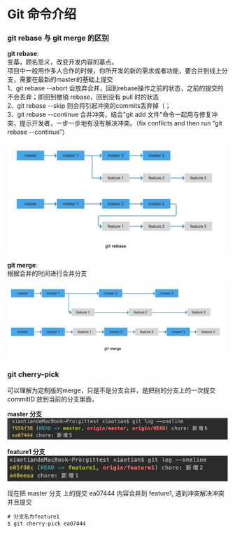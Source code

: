 # Git 命令介绍

### git rebase 与 git merge 的区别

**git rebase**:  
变基，顾名思义，改变开发内容的基点。  
项目中一般用作多人合作的时候，你所开发的新的需求或者功能，要合并到线上分支，需要在最新的master的基础上提交  
1、git rebase --abort 会放弃合并，回到rebase操作之前的状态，之前的提交的不会丢弃；即回到撤销 rebase，回到没有 pull 时的状态  
2、git rebase --skip 则会将引起冲突的commits丢弃掉（；  
3、git rebase --continue 合并冲突，结合"git add 文件"命令一起用与修复冲突，提示开发者，一步一步地有没有解决冲突。（fix conflicts and then run “git rebase --continue”）  

![Example](../images/git-rebase.jpeg)

**git merge**:   
根据合并的时间进行合并分支  

![Example](../images/git-merge.jpeg)

### git cherry-pick
可以理解为定制版的merge，只是不是分支合并，是把别的分支上的一次提交 commitID 放到当前的分支里面，

**master 分支**
![Example](../images/git-log-master.png)


**feature1 分支**
![Example](../images/git-log-feature1.png)

现在把 master 分支 上的提交 ea07444 内容合并到 feature1, 遇到冲突解决冲突并且提交
```shell script
# 分支名为feature1
$ git cherry-pick ea07444
```
